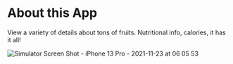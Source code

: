 # About this App
View a variety of details about tons of fruits. Nutritional info, calories, it has it all!


![Simulator Screen Shot - iPhone 13 Pro - 2021-11-23 at 06 05 53](https://user-images.githubusercontent.com/24820716/143022951-9073aa6c-3288-4d15-b80a-091c6c8231dc.png)
